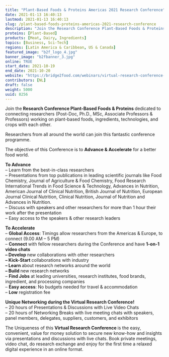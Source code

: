 ```yaml
---
title: "Plant-Based Foods & Proteins Americas 2021 Research Conference"
date: 2021-01-13 16:40:13
lastmod: 2021-01-13 16:40:13
slug: /plant-based-foods-proteins-americas-2021-research-conference
description: "Join the Research Conference Plant-Based Foods & Proteins dedicated to connecting researchers (Post-Doc, Ph.D., MSc, Associate Professors & Professors) working on plant-based foods, ingredients, technologies, and crops with each other.Researchers from all around the world can join this fantastic conference programme.The objective of this Conference is to Advance & Accelerate for a better food world."
proteins: [Plant-Based]
products: [Meat, Dairy, Ingredients]
topics: [Business, Sci-Tech]
regions: [Latin America & Caribbean, US & Canada]
featured_image: "b2f_logo_4.jpg"
banner_image: "b2fbanner_3.jpg"
online: TRUE
start_date: 2021-10-19
end_date: 2021-10-20
website: "https://bridge2food.com/webinars/virtual-research-conference-plant-based-foods-proteins-americas/"
contributors: [NL]
draft: false
weight: 5000
uuid: 8256
---
```

<p>Join the<strong> Research Conference Plant-Based Foods & Proteins </strong>dedicated to connecting researchers (Post-Doc, Ph.D., MSc, Associate Professors & Professors) working on plant-based foods, ingredients, technologies, and crops with each other.</p>
<p>Researchers from all around the world can join this fantastic conference programme.</p>
<p>The objective of this Conference is to <strong>Advance & Accelerate</strong> for a better food world.</p>
<p><strong>To Advance</strong><br />
– Learn from the best-in-class researchers<br />
– Presentations from top publications in leading scientific journals like Food Chemistry, Journal of Agriculture & Food Chemistry, Food Research International Trends in Food Science & Technology, Advances in Nutrition, American Journal of Clinical Nutrition, British Journal of Nutrition, European Journal Clinical Nutrition, Clinical Nutrition, Journal of Nutrition and Advances in Nutrition.<br />
– Discuss with speakers and other researchers for more than 1 hour their work after the presentation<br />
– Easy access to the speakers & other research leaders</p>
<p><strong>To Accelerate</strong><br />
– <strong>Global Access</strong>: Timings allow researchers from the Americas & Europe, to connect (9.00 AM – 5 PM)<br />
– <strong>Connect</strong> with fellow researchers during the Conference and have <strong>1-on-1 video chats<br />
– Develop </strong>new collaborations with other researchers<br />
<strong>– Kick-Start </strong>collaborations with industry<br />
<strong>– Learn </strong>about research networks around the world<br />
<strong>– Build </strong>new research networks<br />
– <strong>Find Jobs</strong> at leading universities, research institutes, food brands, ingredient, and processing companies<br />
– <strong>Easy access</strong>: No budgets needed for travel & accommodation<br />
– <strong>Low</strong> registration fee</p>
<p><strong>Unique Networking during the Virtual Research Conference!</strong><br />
– 20 hours of Presentations & Discussions with Live Video Chats<br />
– 20 hours of Networking Breaks with live meeting chats with speakers, panel members, delegates, suppliers, customers, and exhibitors</p>
<p>The Uniqueness of this <strong>Virtual Research Conference </strong>is the easy, convenient, value for money solution to secure new know-how and insights via presentations and discussions with live chats. Book private meetings, video chat, do research exchange and enjoy for the first time a relaxed digital experience in an online format.</p>
